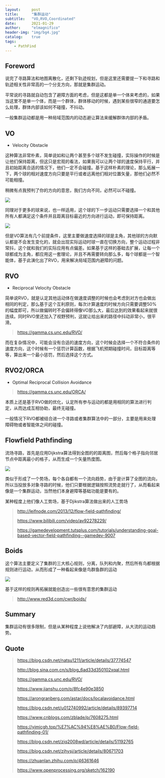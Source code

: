 ```yaml
---
layout:     post
title:      "集群运动"
subtitle:   "VO,RVO,Coordinated"
date:       2021-01-29
author:     "elmagnifico"
header-img: "img/bg4.jpg"
catalog:    true
tags:
    - PathFind
---
```


## Foreword

说完了寻路算法和地图离散化，还剩下轨迹规划，但是这里还需要提一下和寻路和轨迹相关性非常高的一个分支方向，那就是集群运动。

平常说的寻路就自动包含了避障方面的考虑，但是这都是单一个体来考虑的，如果当这里不是单一个体，而是一个群体，群体移动的时候，遇到某些很窄的通道要怎么处理，群体内部该如何不碰撞，不抖动。

一般集群运动都是用一种局域范围内的动态避让算法来缓解群体内部的矛盾。



## VO

- Velocity Obstacle

这种算法非常朴素，简单说如和让两个甚至多个球不发生碰撞，实际操作的时候是让他们保持距离，但这只是宏观的看法，如果我可以让两个球的速度保持平行，并且初始距离合适的情况下，他们一定不会碰撞。基于这样朴素的理论，那么拓展一下，两个球的相对速度方向只要是平行或者远离他们相对位置矢量，那他们必然不可能相撞。

稍微有点我预判了你的方向的意思，我们方向不同，必然可以不碰撞。

![](https://img.elmagnifico.tech/static/upload/elmagnifico/2HL5kxwSVZvm43g.jpg)

同理对于更多的球来说，也一样适用，这个球的下一步运动只需要选择一个和其他所有人都满足这个条件并且距离目标最近的方向进行运动，即可保持距离。

![](https://img.elmagnifico.tech/static/upload/elmagnifico/JEx96IBsvagbRZ7.jpg)

但是VO算法有几个前提条件，这里主要做速度选择的球是主角，其他球的方向默认都是不会发生变化的，就会出现实际运动时球一直在切换方向，整个运动过程非常抖，这个就和我们的实际应用有点偏差。如果基于这样的基础去扩展，让每一个球都成为主角，都应用这一套理论，并且不再需要转向那么多，每个球都是一个智能体，基于此演化出了RVO，用来解决局域范围内避障的问题。



## RVO

- Reciprocal Velocity Obstacle

简单说RVO，就是认定其他运动体在做速度调整的时候也会考虑到对方也会做出相同的判定，那么基于这个互利原则，每次计算速度的时候方向只需要调整50%的幅度即可，所以做偏转时不会偏转得像VO那么大，最后达到的效果看起来就很连续。同时RVO里还加入了视野预判，这就让给出来的路径中抖动非常小，很平滑。

> https://gamma.cs.unc.edu/RVO/

而在复杂情况中，可能会没有合适的速度方向，这个时候会选择一个不符合条件的速度方向，这个时候有一个惩罚计算函数，根据飞机预期碰撞时间，目标距离等等，算出来一个最小惩罚，然后选择这个方式。



## RVO2/ORCA

- Optimal Reciprocal Collision Avoidance

> https://gamma.cs.unc.edu/ORCA/

本质上还是基于RVO做的优化，认定所有参与运动的都是用相同的算法进行判定，从而达成互相协助，最终无碰撞。

一般情况下RVO都被结合进一个寻路或者集群算法中的一部分，主要是用来处理障碍物或者智能体之间的碰撞。



## Flowfield Pathfinding

流场寻路，首先是应用Dijkstra算法得到全图的的距离图，然后每个格子指向邻居节点中距离最小的格子，从而生成一个矢量热度图。

![](https://img.elmagnifico.tech/static/upload/elmagnifico/iTRmfLHA7Wj9O48.png)



类似于形成了一个势场，每个各自都有一个流向趋势，由于是计算了全图的流向，所以当投放多对象寻路的时候，他们只要根据逻辑按照流势走就行了，从而看起来像是一个集群运动，当然他们本身避障等基础功能是要有的。

某种程度上他们像人工势场，基于Djikstra算法做出来的人工势场

> http://leifnode.com/2013/12/flow-field-pathfinding/
>
> https://www.bilibili.com/video/av92278229/
>
> https://gamedevelopment.tutsplus.com/tutorials/understanding-goal-based-vector-field-pathfinding--gamedev-9007



## Boids

这个算法主要定义了集群的三大核心规则，分离，队列和内聚，然后所有鸟都根据规则进行运动，从而形成了一种看起来像是鸟群鱼群的运动

![](https://img.elmagnifico.tech/static/upload/elmagnifico/VP6nBbdGLwHcUpj.gif)

基于这样的规则再拓展就能创造出一些很有意思的集群运动

> http://www.red3d.com/cwr/boids/



## Summary

集群运动有很多限制，但是从某种程度上说他解决了内部避障，从大流的运动趋势。



## Quote

> https://blog.csdn.net/natsu1211/article/details/37774547
>
> http://blog.sina.com.cn/s/blog_6ad33d350102xqal.html
>
> https://gamma.cs.unc.edu/RVO/
>
> https://www.jianshu.com/p/8fc4e90e3850
>
> https://arongranberg.com/astar/docs/localavoidance.html
>
> https://blog.csdn.net/u012740992/article/details/89397714
>
> https://www.cnblogs.com/zblade/p/7608275.html
>
> https://yimicgh.top/%E7%AC%94%E8%AE%B0/Flow-field-pathfinding-01/
>
> https://blog.csdn.net/zjq2008wd/article/details/51192765
>
> https://blog.csdn.net/zjhysj/article/details/80671703
>
> https://zhuanlan.zhihu.com/p/46361646
>
> https://www.openprocessing.org/sketch/162190

